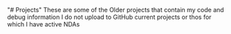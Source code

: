 "# Projects" 
These are some of the Older projects that contain my code and debug information
I do not upload to GitHub current projects or thos for which I have active NDAs
